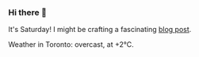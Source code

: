 ### Hi there :wave:

It's Saturday! I might be crafting a fascinating [blog post](https://benjaminwuethrich.dev).

Weather in Toronto: overcast, at +2°C.

